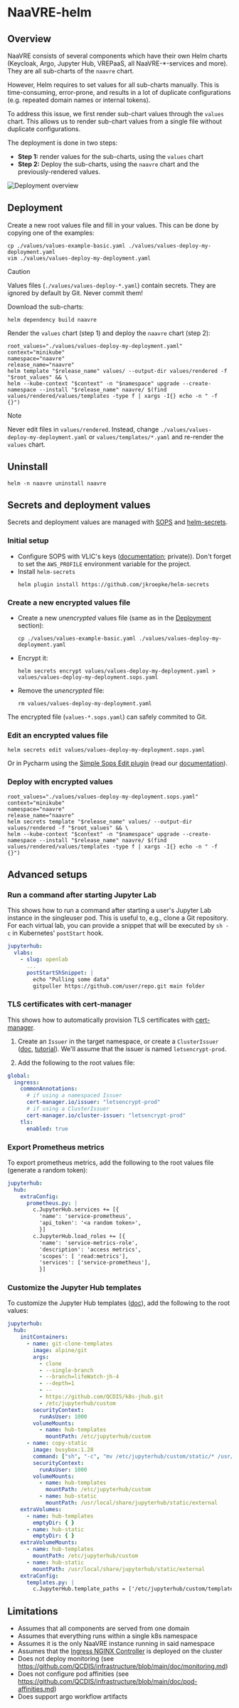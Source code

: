 # NaaVRE-helm

## Overview

NaaVRE consists of several components which have their own Helm charts (Keycloak, Argo, Jupyter Hub, VREPaaS, all NaaVRE-*-services and more).
They are all sub-charts of the `naavre` chart.

However, Helm requires to set values for all sub-charts manually.
This is time-consuming, error-prone, and results in a lot of duplicate configurations (e.g. repeated domain names or internal tokens).

To address this issue, we first render sub-chart values through the `values` chart.
This allows us to render sub-chart values from a single file without duplicate configurations.

The deployment is done in two steps:

- **Step 1:** render values for the sub-charts, using the `values` chart
- **Step 2:** Deploy the sub-charts, using the `naavre` chart and the previously-rendered values.

![Deployment overview](./docs/deployment-overview.drawio.png)

## Deployment

Create a new root values file and fill in your values. This can be done by copying one of the examples:

```shell
cp ./values/values-example-basic.yaml ./values/values-deploy-my-deployment.yaml
vim ./values/values-deploy-my-deployment.yaml
```

> [!CAUTION]
> Values files (`./values/values-deploy-*.yaml`) contain secrets. They are ignored by default by Git. Never commit them!

Download the sub-charts:

```shell
helm dependency build naavre
```

Render the `values` chart (step 1) and deploy the `naavre` chart (step 2):

```shell
root_values="./values/values-deploy-my-deployment.yaml"
context="minikube"
namespace="naavre"
release_name="naavre"
helm template "$release_name" values/ --output-dir values/rendered -f "$root_values" && \
helm --kube-context "$context" -n "$namespace" upgrade --create-namespace --install "$release_name" naavre/ $(find values/rendered/values/templates -type f | xargs -I{} echo -n " -f {}")
```

> [!NOTE]
> Never edit files in `values/rendered`. Instead, change `./values/values-deploy-my-deployment.yaml` or `values/templates/*.yaml` and re-render the `values` chart.

## Uninstall

```shell
helm -n naavre uninstall naavre
```

## Secrets and deployment values

Secrets and deployment values are managed with [SOPS](https://github.com/getsops/sops) and [helm-secrets](https://github.com/jkroepke/helm-secrets).

### Initial setup

-  Configure SOPS with VLIC's keys ([documentation](https://github.com/QCDIS/infrastructure/blob/main/secrets/README.md); private)).
   Don't forget to set the `AWS_PROFILE` environment variable for the project.
-  Install `helm-secrets`
   ```shell
   helm plugin install https://github.com/jkroepke/helm-secrets
   ```

### Create a new encrypted values file

- Create a new _unencrypted_ values file (same as in the [Deployment](#deployment) section):
  ```shell
  cp ./values/values-example-basic.yaml ./values/values-deploy-my-deployment.yaml
  ```

- Encrypt it:
  ```shell
  helm secrets encrypt values/values-deploy-my-deployment.yaml > values/values-deploy-my-deployment.sops.yaml
  ```

- Remove the _unencrypted_ file:
  ```shell
  rm values/values-deploy-my-deployment.yaml
  ```

The encrypted file (`values-*.sops.yaml`) can safely commited to Git.

### Edit an encrypted values file

```shell
helm secrets edit values/values-deploy-my-deployment.sops.yaml
```

Or in Pycharm using the [Simple Sops Edit plugin](https://plugins.jetbrains.com/plugin/21317-simple-sops-edit) (read our [documentation](https://github.com/QCDIS/infrastructure/blob/main/secrets/README.md#pycharm-integration)).

### Deploy with encrypted values

```shell
root_values="./values/values-deploy-my-deployment.sops.yaml"
context="minikube"
namespace="naavre"
release_name="naavre"
helm secrets template "$release_name" values/ --output-dir values/rendered -f "$root_values" && \
helm --kube-context "$context" -n "$namespace" upgrade --create-namespace --install "$release_name" naavre/ $(find values/rendered/values/templates -type f | xargs -I{} echo -n " -f {}")
```

## Advanced setups

### Run a command after starting Jupyter Lab

This shows how to run a command after starting a user's Jupyter Lab instance in the singleuser pod. This is useful to, e.g., clone a Git repository.
For each virtual lab, you can provide a snippet that will be executed by
`sh -c` in Kubernetes' `postStart` hook.

```yaml
jupyterhub:
  vlabs:
    - slug: openlab
      ...
      postStartShSnippet: |
        echo "Pulling some data"
        gitpuller https://github.com/user/repo.git main folder
```

### TLS certificates with cert-manager

This shows how to automatically provision TLS certificates with [cert-manager](https://cert-manager.io/).

1. Create an `Issuer` in the target namespace, or create a `ClusterIssuer` ([doc](https://cert-manager.io/docs/concepts/issuer/), [tutorial](https://cert-manager.io/docs/tutorials/acme/nginx-ingress/#step-6---configure-a-lets-encrypt-issuer)). We'll assume that the issuer is named `letsencrypt-prod`.

2. Add the following to the root values file:

```yaml
global:
  ingress:
    commonAnnotations:
      # if using a namespaced Issuer
      cert-manager.io/issuer: "letsencrypt-prod"
      # if using a ClusterIssuer
      cert-manager.io/cluster-issuer: "letsencrypt-prod"
    tls:
      enabled: true
```

### Export Prometheus metrics

To export prometheus metrics, add the following to the root values file (generate a random token):

```yaml
jupyterhub:
  hub:
    extraConfig:
      prometheus.py: |
        c.JupyterHub.services += [{
          'name': 'service-prometheus',
          'api_token': '<a random token>',
          }]
        c.JupyterHub.load_roles += [{
          'name': 'service-metrics-role',
          'description': 'access metrics',
          'scopes': [ 'read:metrics'],
          'services': ['service-prometheus'],
          }]
```

### Customize the Jupyter Hub templates

To customize the Jupyter Hub templates ([doc](https://jupyterhub.readthedocs.io/en/stable/howto/templates.html)), add the following to the root values:

```yaml
jupyterhub:
  hub:
    initContainers:
      - name: git-clone-templates
        image: alpine/git
        args:
          - clone
          - --single-branch
          - --branch=lifeWatch-jh-4
          - --depth=1
          - --
          - https://github.com/QCDIS/k8s-jhub.git
          - /etc/jupyterhub/custom
        securityContext:
          runAsUser: 1000
        volumeMounts:
          - name: hub-templates
            mountPath: /etc/jupyterhub/custom
      - name: copy-static
        image: busybox:1.28
        command: ["sh", "-c", "mv /etc/jupyterhub/custom/static/* /usr/local/share/jupyterhub/static/external"]
        securityContext:
          runAsUser: 1000
        volumeMounts:
          - name: hub-templates
            mountPath: /etc/jupyterhub/custom
          - name: hub-static
            mountPath: /usr/local/share/jupyterhub/static/external
    extraVolumes:
      - name: hub-templates
        emptyDir: { }
      - name: hub-static
        emptyDir: { }
    extraVolumeMounts:
      - name: hub-templates
        mountPath: /etc/jupyterhub/custom
      - name: hub-static
        mountPath: /usr/local/share/jupyterhub/static/external
    extraConfig:
      templates.py: |
        c.JupyterHub.template_paths = ['/etc/jupyterhub/custom/templates']
```

## Limitations

- Assumes that all components are served from one domain
- Assumes that everything runs within a single k8s namespace
- Assumes it is the only NaaVRE instance running in said namespace
- Assumes that the [Ingress NGINX Controller](https://kubernetes.github.io/ingress-nginx/) is deployed on the cluster
- Does not deploy monitoring (see https://github.com/QCDIS/infrastructure/blob/main/doc/monitoring.md)
- Does not configure pod affinities (see https://github.com/QCDIS/infrastructure/blob/main/doc/pod-affinities.md)
- Does support argo workflow artifacts
